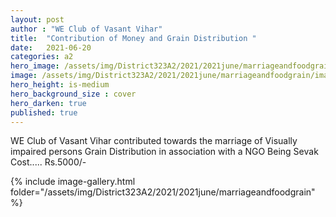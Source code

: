 ```yaml
---
layout: post
author : "WE Club of Vasant Vihar"
title:  "Contribution of Money and Grain Distribution "
date:   2021-06-20
categories: a2
hero_image: /assets/img/District323A2/2021/2021june/marriageandfoodgrain/image.png
image: /assets/img/District323A2/2021/2021june/marriageandfoodgrain/image(1).png
hero_height: is-medium
hero_background_size : cover
hero_darken: true
published: true
---
```


WE Club of Vasant Vihar contributed towards the marriage of Visually impaired persons  Grain Distribution in association with a NGO Being Sevak Cost..... Rs.5000/-

{% include image-gallery.html folder="/assets/img/District323A2/2021/2021june/marriageandfoodgrain" %}